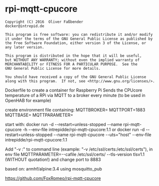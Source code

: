 # rpi-mqtt-cpucore

    Copyright (C) 2016  Oliver Faßbender
	docker@intrepid.de

    This program is free software: you can redistribute it and/or modify
    it under the terms of the GNU General Public License as published by
    the Free Software Foundation, either version 3 of the License, or
    any later version.

    This program is distributed in the hope that it will be useful,
    but WITHOUT ANY WARRANTY; without even the implied warranty of
    MERCHANTABILITY or FITNESS FOR A PARTICULAR PURPOSE.  See the
    GNU General Public License for more details.

    You should have received a copy of the GNU General Public License
    along with this program.  If not, see <http://www.gnu.org/licenses/>.

	
Dockerfile to create a container for Raspberry Pi
Sends the CPUcore temperature of a RPi via MQTT to a broker every minute
(to be used in OpenHAB for example)

create environment file containing:
MQTTBROKER=<hostname of your broker>
MQTTPORT=1883
MQTTBASE=<MQTT Base Path>
MQTTPARAMETER=<other Parameters or empty>

start with:
docker run -d --restart=unless-stopped --name rpi-mqtt-cpucore -h <container-hostname> --env-file <path-to-env-file> intrepidde/rpi-mqtt-cpucore:1.1
or
docker run -d --restart=unless-stopped --name rpi-mqtt-cpucore --uts="host" --env-file <path-to-env-file> intrepidde/rpi-mqtt-cpucore:1.1

Add "-v <local path>:<container path>" to command line (example: "-v /etc/ssl/certs:/etc/ssl/certs"),
in env file MQTTPARAMETER=--cafile /etc/ssl/certs/<your ca-file> --tls-version tlsv1.1
(WITHOUT quotation!) and change port to 8883

based on: armhf/alpine:3.4 using mosquitto_pub

https://github.com/FoxRomeo/rpi-mqtt-cpucore
